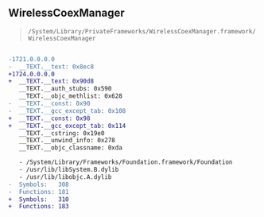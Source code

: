 ## WirelessCoexManager

> `/System/Library/PrivateFrameworks/WirelessCoexManager.framework/WirelessCoexManager`

```diff

-1721.0.0.0.0
-  __TEXT.__text: 0x8ec8
+1724.0.0.0.0
+  __TEXT.__text: 0x90d8
   __TEXT.__auth_stubs: 0x590
   __TEXT.__objc_methlist: 0x628
-  __TEXT.__const: 0x90
-  __TEXT.__gcc_except_tab: 0x108
+  __TEXT.__const: 0x98
+  __TEXT.__gcc_except_tab: 0x114
   __TEXT.__cstring: 0x19e0
   __TEXT.__unwind_info: 0x278
   __TEXT.__objc_classname: 0xda

   - /System/Library/Frameworks/Foundation.framework/Foundation
   - /usr/lib/libSystem.B.dylib
   - /usr/lib/libobjc.A.dylib
-  Symbols:   308
-  Functions: 181
+  Symbols:   310
+  Functions: 183
 

```
